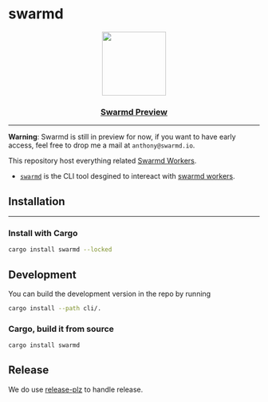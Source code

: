 # swarmd

<p align="center">
  <a href="https://swarmd.io">
    <img src="https://swarmd.io/swarmd.svg" height="128" width="128">
    <h3 align="center"><a href="https://swarmd.io">Swarmd Preview</a></h3>
  </a>
</p>

----

**Warning**: Swarmd is still in preview for now, if you want to have early
access, feel free to drop me a mail at `anthony@swarmd.io`.

This repository host everything related [Swarmd Workers](https://swarmd.io).

- [`swarmd`](./cli/README.md) is the CLI tool desgined to intereact with [swarmd
workers](https://swarmd.io).

## Installation
---- 

### Install with Cargo

```bash
cargo install swarmd --locked
```

## Development

You can build the development version in the repo by running

```bash
cargo install --path cli/.
```

### Cargo, build it from source

```bash
cargo install swarmd
```

## Release

We do use [release-plz](https://github.com/MarcoIeni/release-plz) to handle
release.

